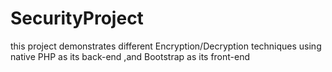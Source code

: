 # SecurityProject
 this project demonstrates different Encryption/Decryption techniques using native PHP as its back-end ,and Bootstrap as its front-end
